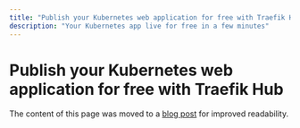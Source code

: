 ```yaml
---
title: "Publish your Kubernetes web application for free with Traefik Hub"
description: "Your Kubernetes app live for free in a few minutes"
---
```


# Publish your Kubernetes web application for free with Traefik Hub

The content of this page was moved to a [blog post](https://github.virtuacreative.com.br/tutorials/posts/publish-kubernetes-cluster-app-free-traefik-hub/)
for improved readability.

